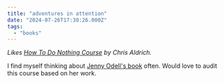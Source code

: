 ```yaml
---
title: "adventures in attention"
date: "2024-07-26T17:30:26.000Z"
tags: 
  - "books"
---
```


_Likes [How To Do Nothing Course](https://boffosocko.com/2024/07/26/how-to-do-nothing-course/) by Chris Aldrich._

I find myself thinking about [Jenny Odell's book](https://www.penguinrandomhouse.com/books/600671/how-to-do-nothing-by-jenny-odell/) often. Would love to audit this course based on her work.
